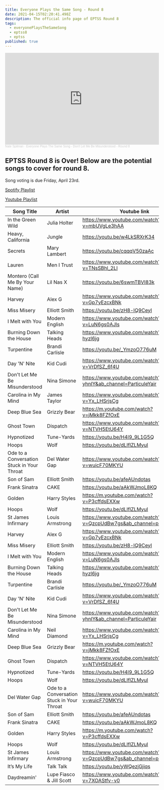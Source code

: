 ```yaml
---
title: Everyone Plays the Same Song - Round 8
date: 2021-04-15T02:20:41.498Z
description: The official info page of EPTSS Round 8
tags:
  - everyonePlaysTheSameSong
  - eptss8
  - eptss
published: true
---
```

<iframe width="100%" height="300" scrolling="no" frameborder="no" allow="autoplay" src="https://w.soundcloud.com/player/?url=https%3A//api.soundcloud.com/playlists/1261631341&color=%23ff5500&auto_play=false&hide_related=false&show_comments=true&show_user=true&show_reposts=false&show_teaser=true&visual=true"></iframe><div style="font-size: 10px; color: #cccccc;line-break: anywhere;word-break: normal;overflow: hidden;white-space: nowrap;text-overflow: ellipsis; font-family: Interstate,Lucida Grande,Lucida Sans Unicode,Lucida Sans,Garuda,Verdana,Tahoma,sans-serif;font-weight: 100;"><a href="https://soundcloud.com/nate-spilman" title="Nate Spilman" target="_blank" style="color: #cccccc; text-decoration: none;">Nate Spilman</a> · <a href="https://soundcloud.com/nate-spilman/sets/everyone-plays-the-same-song-6" title="Everyone Plays The Same Song - Don&#x27;t Let Me Be Misunderstood - Round 8" target="_blank" style="color: #cccccc; text-decoration: none;">Everyone Plays The Same Song - Don&#x27;t Let Me Be Misunderstood - Round 8</a></div>

## EPTSS Round 8 is Over! Below are the potential songs to cover for round 8.

Song voting is due Friday, April 23rd. 

[Spotify Playlist](https://open.spotify.com/playlist/2mVv7GlIRGf5wLSys2zUER?si=P5T_vFlHT7-GBr-z3sZQMw)

[](https://open.spotify.com/playlist/2mVv7GlIRGf5wLSys2zUER?si=P5T_vFlHT7-GBr-z3sZQMw)[Youtube Playlist](https://www.youtube.com/playlist?list=PLDkm3cHHN23HRn0imrYeX6RyoQHstoEyn)

| Song Title                                 | Artist                                     | Youtube link                                                         |
| ------------------------------------------ | ------------------------------------------ | -------------------------------------------------------------------- |
| In the Green Wild                          | Julia Holter                               | <https://www.youtube.com/watch?v=mbUVgLe3hAA>                        |
| Heavy, California                          | Jungle                                     | <https://youtu.be/w4LkSRXrK34>                                       |
| Secrets                                    | Mary Lambert                               | https://youtu.be/cqqqV50zaAc                                         |
| Lauren                                     | Men I Trust                                | https://www.youtube.com/watch?v=TNsSBhl_2LI                          |
| Montero (Call Me By Your Name)             | Lil Nas X                                  | https://youtu.be/6swmTBVI83k                                         |
| Harvey                                     | Alex G                                     | https://www.youtube.com/watch?v=Gp7yEzcxBNk                          |
| Miss Misery                                | Elliott Smith                              | https://youtu.be/zH8-lQ9CeyI                                         |
| I Melt with You                            | Modern English                             | https://www.youtube.com/watch?v=LuN6gs0AJls                          |
| Burning Down the House                     | Talking Heads                              | https://www.youtube.com/watch?v=bgJ-hyzl6jg                          |
| Turpentine                                 | Brandi Carlisle                            | https://youtu.be/_YmzoO776uM                                         |
| Day 'N' Nite                               | Kid Cudi                                   | https://www.youtube.com/watch?v=VrDfSZ_6f4U                          |
| Don't Let Me Be Misunderstood              | Nina Simone                                | https://www.youtube.com/watch?v=9ckv6-yhnIY&ab_channel=ParticuleYair |
| Carolina in My Mind                        | James Taylor                               | https://www.youtube.com/watch?v=Yx_LHSrjsCg                          |
| Deep Blue Sea                              | Grizzly Bear                               | https://m.youtube.com/watch?v=jMkk8FZfOxE                            |
| Ghost Town                                 | Dispatch                                   | https://www.youtube.com/watch?v=NTVH5EtU64Y                          |
| Hypnotized                                 | Tune-Yards                                 | https://youtu.be/H4I9_9L1G5Q                                         |
| Hoops                                      | Wolf                                       | https://youtu.be/dLIflZLMyuI                                         |
| Ode to a Conversation Stuck in Your Throat | Del Water Gap                              | https://www.youtube.com/watch?v=wuicF70MKYU                          |
| Son of Sam                                 | Elliott Smith                              | https://youtu.be/afeAUndotas                                         |
| Frank Sinatra                              | CAKE                                       | https://youtu.be/aAkWJmoL8KQ                                         |
| Golden                                     | Harry Styles                               | https://m.youtube.com/watch?v=P3cffdsEXXw                            |
| Hoops                                      | Wolf                                       | https://youtu.be/dLIflZLMyuI                                         |
| St James Infirmary                         | Louis Armstrong                            | https://www.youtube.com/watch?v=QzcpUdBw7gs&ab_channel=phalenopsis1  |
| Harvey                                     | Alex G                                     | https://www.youtube.com/watch?v=Gp7yEzcxBNk                          |
| Miss Misery                                | Elliott Smith                              | https://youtu.be/zH8-lQ9CeyI                                         |
| I Melt with You                            | Modern English                             | https://www.youtube.com/watch?v=LuN6gs0AJls                          |
| Burning Down the House                     | Talking Heads                              | https://www.youtube.com/watch?v=bgJ-hyzl6jg                          |
| Turpentine                                 | Brandi Carlisle                            | https://youtu.be/_YmzoO776uM                                         |
| Day 'N' Nite                               | Kid Cudi                                   | https://www.youtube.com/watch?v=VrDfSZ_6f4U                          |
| Don't Let Me Be Misunderstood              | Nina Simone                                | https://www.youtube.com/watch?v=9ckv6-yhnIY&ab_channel=ParticuleYair |
| Carolina in My Mind                        | Neil Diamond                               | https://www.youtube.com/watch?v=Yx_LHSrjsCg                          |
| Deep Blue Sea                              | Grizzly Bear                               | https://m.youtube.com/watch?v=jMkk8FZfOxE                            |
| Ghost Town                                 | Dispatch                                   | https://www.youtube.com/watch?v=NTVH5EtU64Y                          |
| Hypnotized                                 | Tune-Yards                                 | https://youtu.be/H4I9_9L1G5Q                                         |
| Hoops                                      | Wolf                                       | https://youtu.be/dLIflZLMyuI                                         |
| Del Water Gap                              | Ode to a Conversation Stuck in Your Throat | https://www.youtube.com/watch?v=wuicF70MKYU                          |
| Son of Sam                                 | Elliott Smith                              | https://youtu.be/afeAUndotas                                         |
| Frank Sinatra                              | CAKE                                       | https://youtu.be/aAkWJmoL8KQ                                         |
| Golden                                     | Harry Styles                               | https://m.youtube.com/watch?v=P3cffdsEXXw                            |
| Hoops                                      | Wolf                                       | https://youtu.be/dLIflZLMyuI                                         |
| St James Infirmary                         | Louis Armstrong                            | https://www.youtube.com/watch?v=QzcpUdBw7gs&ab_channel=phalenopsis1  |
| It’s My Life                               | Talk Talk                                  | https://youtu.be/yWQezjGjiqs                                         |
| Daydreamin'                                | Lupe Fiasco & Jill Scott                   | https://www.youtube.com/watch?v=7XOAStfv-v0                          |
